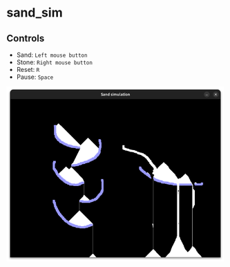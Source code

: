 # sand_sim
 
## Controls
- Sand: `Left mouse button`
- Stone: `Right mouse button`
- Reset: `R`
- Pause: `Space`

![alt text](screenshot.png)